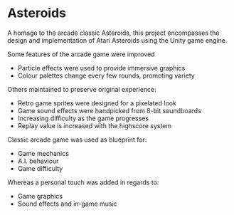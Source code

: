 # Asteroids
A homage to the arcade classic Asteroids, this project encompasses the design and implementation of Atari Asteroids using the Unity game engine.

Some features of the arcade game were improved
- Particle effects were used to provide immersive graphics
- Colour palettes change every few rounds, promoting variety

Others maintained to preserve original experience:
- Retro game sprites were designed for a pixelated look
- Game sound effects were handpicked from 8-bit soundboards
- Increasing difficulty as the game progresses
- Replay value is increased with the highscore system

Classic arcade game was used as blueprint for:
- Game mechanics
- A.I. behaviour
- Game difficulty

Whereas a personal touch was added in regards to:
- Game graphics
- Sound effects and in-game music
